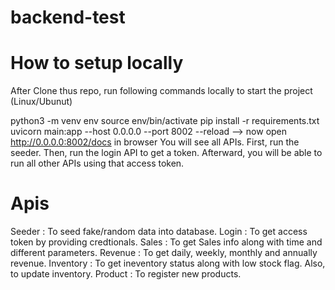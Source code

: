 # backend-test

# How to setup locally
 After Clone thus repo, run following commands locally to start the project (Linux/Ubunut)

python3 -m venv env
source env/bin/activate
pip install -r requirements.txt
uvicorn main:app --host 0.0.0.0 --port 8002 --reload --> now open http://0.0.0.0:8002/docs in browser
You will see all APIs.
First, run the seeder. Then, run the login API to get a token. Afterward, you will be able to run all other APIs using that access token.

# Apis

Seeder : To seed fake/random data into database.
Login : To get access token by providing credtionals.
Sales : To get Sales info along with time and different parameters.
Revenue : To get daily, weekly, monthly and annually revenue.
Inventory : To get ineventory status along with low stock flag. Also, to update inventory.
Product : To register new products.